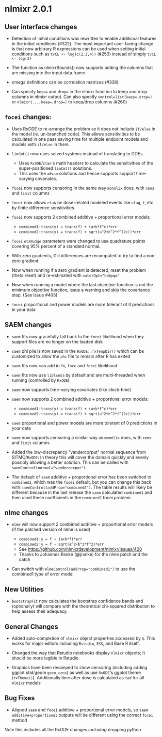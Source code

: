 # nlmixr 2.0.1

## User interface changes
 - Detection of initial conditions was rewritten to enable additional features
   in the initial conditions (#322). The most important user-facing change is
   that now arbitrary R expressions can be used when setting initial conditions
   such as `tvCL <- log(c(2,3,4))` (#253) instead of simply `tvCL <- log(3)`

 - The function as.nlmixrBounds() now supports adding the columns that are
   missing into the input data.frame.

 - omega definitions can be correlation matrices (#338)

 - Can specify `keep=` and `drop=` in the nlmixr function to keep and
   drop columns in nlmixr output.  Can also specify
   `control=list(keep=,drop=)` or `nlmixr(...,keep=,drop=)` to
   keep/drop columns (#260)

## `focei` changes:
 - Uses RxODE to re-arrange the problem so it does not include
   `if/else` in the model (ie. un-branched code). This allows
   sensitivities to be calculated in one pass saving time for multiple
   endpoint models and models with `if/else` in them.

- `linCmt()` now uses solved systems instead of translating to ODEs.
  - Uses `RxODE`/`stan`'s math headers to calculate the sensitivities
    of the super-positioned `linCmt()` solutions.
  - This uses the `advan` solutions and hence supports
    support time-varying covariates.

- `focei` now supports censoring in the same way `monolix` does, with
  `cens` and `limit` columns

- `focei` now allows `eta`s on dose-related modeled events like
  `alag`, `f`, etc by finite difference sensitivities.

- `focei` now supports 2 combined additive + proportional error
  models;
  - `combined1`: `trans(y) = trans(f) + (a+b*f^c)*err`
  - `combined2`: `trans(y) = trans(f) + sqrt(a^2+b^2*f^(2c))*err`

- `focei` `etaNudge` parameters were changed to use quadrature points
  covering 95% percent of a standard normal.

- With zero gradients, Gill differences are recomputed to try to find
  a non-zero gradient.

- Now when running if a zero gradient is detected, reset the problem
  (theta reset) and re-estimated with `outerOpt="bobyqa"`

- Now when running a model where the last objective function is not
  the minimum objective function, issue a warning and skip the
  covariance step. (See Issue #403)

- `focei` proportional and power models are more tolerant of 0
  predictions in your data


## SAEM changes

 - `saem` fits now gracefully fall back to the `focei` likelihood when
   they support files are no longer on the loaded disk

 - `saem` phi pile is now saved in the `RxODE::rxTempDir()` which can
   be customized to allow the `phi` file to remain after R has exited

 - `saem` fits now can add in `fo`, `foce` and `focei` likelihood

 - `saem` fits now use `liblsoda` by default and are multi-threaded when
   running (controlled by `RxODE`)

 - `saem` now supports time-varying covariates (like clock-time)

 - `saem` now supports 2 combined additive + proportional error models:
    - `combined1`: `trans(y) = trans(f) + (a+b*f^c)*err`
	- `combined2`: `trans(y) = trans(f) + sqrt(a^2+b^2*f^(2c))*err`

 - `saem` proportional and power models are more tolerant of 0
    predictions in your data

 - `saem` now supports censoring a similar way as `monolix` does, with
  `cens` and `limit` columns

 - Added the low-discrepancy "vandercorput" normal sequence from
   SITMO/`RxODE`; In theory this will cover the domain quickly and evenly
   possibly allowing a better solution.  This can be called with
   `saemControl(normal="vandercorput")`.

 - The default of `saem` additive + proportional error has been
   switched to `combined2`, which was the `focei` default, but you can
   change this back with `saemControl(addProp="combined2")`.  The
   table results will likely be different because in the last release
   the `saem` calculated `combined1` and then used these coefficients
   in the `combined2` focei problem.

## nlme changes

- `nlme` will now support 2 combined additive + proportional error models (if the patched version of nlme is used)
    - `combined1`: `y = f + (a+b*f)*err`
	- `combined2`: `y = f + sqrt(a^2+b^2*f^2)*err`
	- See https://github.com/nlmixrdevelopment/nlmixr/issues/428
	- Thanks to Johannes Ranke (@jranke) for the nlme patch and the catch

- Can switch with `nlmeControl(addProp="combined1")` to use the combined1 type of error model

## New Utilities

 - `bootstrapFit` now calculates the bootstrap confidence bands and
   (optionally) will compare with the theoretical chi-squared
   distribution to help assess their adequacy.

## General Changes

 - Added auto-completion of `nlmixr` object properties accessed by
   `$`. This works for major editors including `Rstudio`, `ESS`, and
   Base R itself.

 - Changed the way that Rstudio notebooks display `nlmixr` objects; It
   should be more legible in Rstudio.

 - Graphics have been revamped to show censoring (including adding
   ggplot stat/geom `geom_cens`) as well as use `RxODE`'s ggplot theme
   (`rxTheme()`).  Additionally time after dose is calculated as `tad`
   for all `nlmixr` models

## Bug Fixes

 - Aligned `saem` and `focei` additive + proportional error models, so
   `saem` `additive+proportional` outputs will be different using the
   correct `focei` method

Note this includes all the RxODE changes *including* dropping python.
